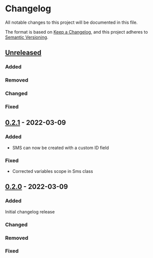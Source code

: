 # Changelog

All notable changes to this project will be documented in this file.

The format is based on [Keep a Changelog](https://keepachangelog.com/en/1.0.0/),
and this project adheres to [Semantic Versioning](https://semver.org/spec/v2.0.0.html).

## [Unreleased]
### Added
### Removed
### Changed
### Fixed

## [0.2.1] - 2022-03-09
### Added
- SMS can now be created with a custom ID field

### Fixed
- Corrected variables scope in Sms class

## [0.2.0] - 2022-03-09
### Added
Initial changelog release

### Changed
### Removed
### Fixed

[unreleased]: https://github.com/julienfdev/sim800l-node/tree/develop
[0.2.1]: https://github.com/julienfdev/sim800l-node/tree/73e3630b4f90db55ef9a033d2e7b8bef036ce5f8
[0.2.0]: https://github.com/julienfdev/sim800l-node/tree/f6cc0e1dfd189900dc2d206111214b04c03e8956
